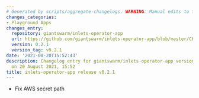 ```yaml
---
# Generated by scripts/aggregate-changelogs. WARNING: Manual edits to this files will be overwritten.
changes_categories:
- Playground Apps
changes_entry:
  repository: giantswarm/inlets-operator-app
  url: https://github.com/giantswarm/inlets-operator-app/blob/master/CHANGELOG.md#021---2021-08-20
  version: 0.2.1
  version_tag: v0.2.1
date: '2021-08-20T15:52:43'
description: Changelog entry for giantswarm/inlets-operator-app version 0.2.1, published
  on 20 August 2021, 15:52
title: inlets-operator-app release v0.2.1
---
```


- Fix AWS secret path
